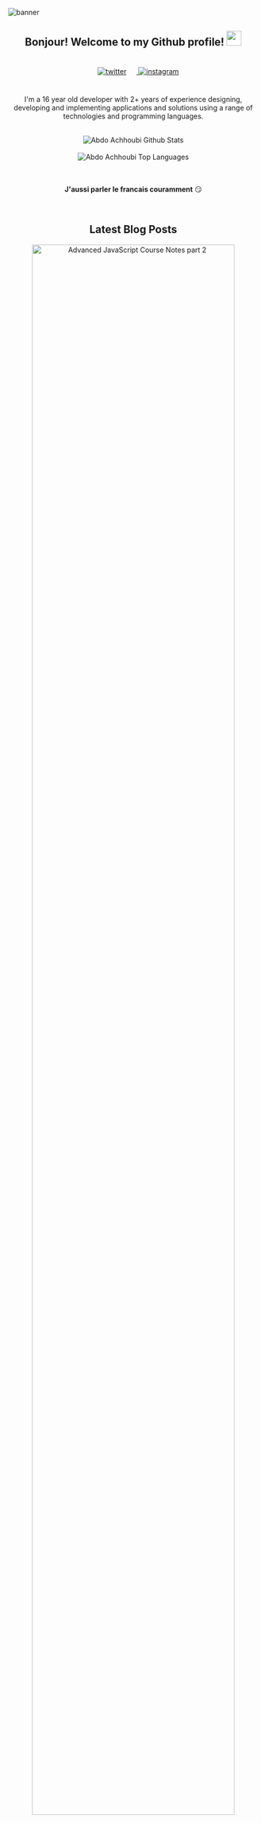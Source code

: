 ![banner](https://user-images.githubusercontent.com/75189508/183313840-fbca3224-364c-4014-b5d5-7b5798330f06.png)

<div align="center">
<h2> Bonjour! Welcome to my Github profile! <img src="https://github.com/realTristan/realTristan/blob/main/gifs/Hi.gif" width="30"></h2>
<a href="https://twitter.com/tristans121" target="_blank">
<img src=https://img.shields.io/badge/twitter-%2300acee.svg?color=1DA1F2&style=for-the-badge&logo=twitter&logoColor=white alt=twitter style="margin-bottom: 5px; padding: 20px;" />
</a>
<a href="https://instagram.com/https://www.instagram.com/tristann.simpson/" target="_blank">
<img src=https://img.shields.io/badge/instagram-%ff5851db.svg?color=C13584&style=for-the-badge&logo=instagram&logoColor=white alt=instagram style="margin-bottom: 5px;" />
</a>

I'm a 16 year old developer with 2+ years of experience designing, developing and implementing applications and solutions using a range of technologies and programming languages.
<br />
<br />

<img align="center" src="https://github-readme-stats.vercel.app/api?username=realTristan&include_all_commits=true&count_private=true&show_icons=true&line_height=30&title_color=CDB4DB&icon_color=CDB4DB&text_color=D3D3D3&bg_color=0A0A0A" alt="Abdo Achhoubi Github Stats">
<br />
<br />
<img src="https://github-readme-stats.vercel.app/api/top-langs/?username=realTristan&layout=compact&theme=dark&bg_color=0A0A0A" alt="Abdo Achhoubi Top Languages"/>
<br />
<br />
<br />

**J'aussi parler le francais couramment** 😏

</div>

<div align="center">
<br />

## Latest Blog Posts

<a href="https://achhoubiplus.hashnode.dev/js-notes-2" target="_blank"><img width="90%" src="https://achhoubiplus.hashnode.dev/_next/image?url=https%3A%2F%2Fcdn.hashnode.com%2Fres%2Fhashnode%2Fimage%2Fupload%2Fv1650256399208%2FYmEEqvK4x.png%3Fw%3D1600%26h%3D840%26fit%3Dcrop%26crop%3Dentropy%26auto%3Dcompress%2Cformat%26format%3Dwebp&w=1920&q=75" alt="Advanced JavaScript Course Notes part 2"></a>
<br />
<br />
<a href="https://achhoubiplus.hashnode.dev/js-notes-1" target="_blank"><img width="90%" src="https://achhoubiplus.hashnode.dev/_next/image?url=https%3A%2F%2Fcdn.hashnode.com%2Fres%2Fhashnode%2Fimage%2Fupload%2Fv1650212088986%2FSouwgiSjK.png%3Fw%3D1600%26h%3D840%26fit%3Dcrop%26crop%3Dentropy%26auto%3Dcompress%2Cformat%26format%3Dwebp&w=1920&q=75" alt="Advanced JavaScript Course Notes ppart 1"></a>
<br />
<br />
<a href="https://achhoubiplus.hashnode.dev/sass" target="_blank"><img width="90%" src="https://achhoubiplus.hashnode.dev/_next/image?url=https%3A%2F%2Fcdn.hashnode.com%2Fres%2Fhashnode%2Fimage%2Fupload%2Fv1650148500660%2FMxfhBewFy.png%3Fw%3D1600%26h%3D840%26fit%3Dcrop%26crop%3Dentropy%26auto%3Dcompress%2Cformat%26format%3Dwebp&w=1920&q=75" alt="Stop using CSS and start using SASS!"></a>

</div>

---

<div align="center">
Credit: [realTristan](https://github.com/realTristan)
Last Edited on: 30/06/2022
</div>
